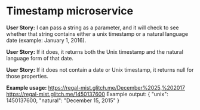 # Timestamp microservice

**User Story:** I can pass a string as a parameter, and it will check to see whether that string contains either a unix timestamp or a natural language date (example: January 1, 2016).

**User Story:** If it does, it returns both the Unix timestamp and the natural language form of that date.

**User Story:** If it does not contain a date or Unix timestamp, it returns null for those properties.

**Example usage:**
https://regal-mist.glitch.me/December%2025,%202017
https://regal-mist.glitch.me/1450137600
Example output:
{ "unix": 1450137600, "natural": "December 15, 2015" }